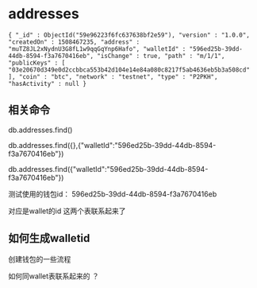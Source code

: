 

# addresses  

```
{ "_id" : ObjectId("59e96223f6fc637638bf2e59"), "version" : "1.0.0", "createdOn" : 1508467235, "address" : "muTZ8JL2xNydnU3G8fL1w9qqGqYnp6Hafo", "walletId" : "596ed25b-39dd-44db-8594-f3a7670416eb", "isChange" : true, "path" : "m/1/1", "publicKeys" : [ "03e20670d349e0d2ccbbca553b42d104e14e84a080c8217f5ab4636eb5b3a508cd" ], "coin" : "btc", "network" : "testnet", "type" : "P2PKH", "hasActivity" : null }
```

## 相关命令

db.addresses.find()

db.addresses.find({},{"walletId":"596ed25b-39dd-44db-8594-f3a7670416eb"})


db.addresses.find({"walletId":"596ed25b-39dd-44db-8594-f3a7670416eb"})

测试使用的钱包id：
596ed25b-39dd-44db-8594-f3a7670416eb

对应是wallet的id 
这两个表联系起来了 




## 如何生成walletid 

创建钱包的一些流程 

如何同wallet表联系起来的 ？

